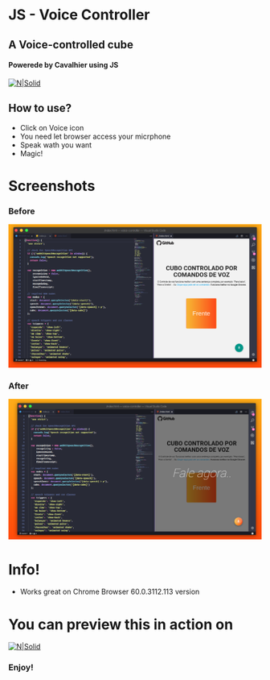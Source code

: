 # JS - Voice Controller
## A Voice-controlled cube

#### Powerede by Cavalhier using JS
[![N|Solid](https://tiaanduplessis.gallerycdn.vsassets.io/extensions/tiaanduplessis/vs-code-js-hacker-pack/1.1.0/1501833168810/Microsoft.VisualStudio.Services.Icons.Default)](https://cavalhier.me)

## How to use?

  - Click on Voice icon
  - You need let  browser access your micrphone
  - Speak wath you want 
  - Magic!
  
  
 # Screenshots  
 ### Before
 [![N|Solid](https://raw.githubusercontent.com/cavalhier/cubo-voice-controller/master/screnshots/before-speek.png)](https://raw.githubusercontent.com/cavalhier/cubo-voice-controller/master/screnshots/before-speek.png)
 
 ### After
 
  [![N|Solid](https://raw.githubusercontent.com/cavalhier/cubo-voice-controller/master/screnshots/after-speek.png)](https://raw.githubusercontent.com/cavalhier/cubo-voice-controller/master/screnshots/after-speek.png)
 

# Info!

  - Works great on Chrome Browser  60.0.3112.113 version
  
  # You can preview this in action on 

[![N|Solid](https://cdn4.iconfinder.com/data/icons/ionicons/512/icon-play-128.png)](https://cavalhier.me/cube)

  
### Enjoy!



